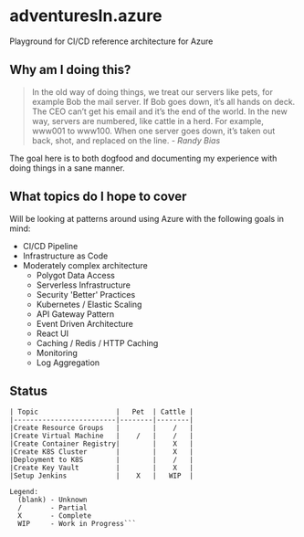 # adventuresIn.azure
Playground for CI/CD reference architecture for Azure

## Why am I doing this?
> In the old way of doing things, we treat our servers like pets, for example 
> Bob the mail server. If Bob goes down, it’s all hands on deck. The CEO 
> can’t get his email and it’s the end of the world. In the new way, servers 
> are numbered, like cattle in a herd. For example, www001 to www100. When 
> one server goes down, it’s taken out back, shot, and replaced on the line.
>  *- Randy Bias*

The goal here is to both dogfood and documenting my experience with doing things in a sane manner.

## What topics do I hope to cover

Will be looking at patterns around using Azure with the following goals in mind:
   * CI/CD Pipeline
   * Infrastructure as Code
   * Moderately complex architecture
      * Polygot Data Access
      * Serverless Infrastructure
      * Security 'Better' Practices
      * Kubernetes / Elastic Scaling
      * API Gateway Pattern
      * Event Driven Architecture
      * React UI
      * Caching / Redis / HTTP Caching
      * Monitoring
      * Log Aggregation

## Status

```
| Topic                   |   Pet  | Cattle |
|-------------------------|--------|--------| 
|Create Resource Groups   |        |    /   |
|Create Virtual Machine   |    /   |    /   |
|Create Container Registry|        |    X   |
|Create K8S Cluster       |        |    X   |
|Deployment to K8S        |        |    /   |
|Create Key Vault         |        |    X   |
|Setup Jenkins            |    X   |   WIP  |

Legend:
  (blank) - Unknown
  /       - Partial
  X       - Complete
  WIP     - Work in Progress```
